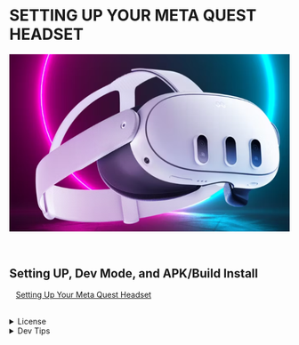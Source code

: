 # SETTING UP YOUR META QUEST HEADSET
![Meta3HD.png](Meta3HD.png)

<br>


## Setting UP, Dev Mode, and APK/Build Install
<!-- TOC -->

<kbd></kbd> &nbsp;&nbsp; [Setting Up Your Meta Quest Headset](/SettingUpMetaHD.md) <br>

<!-- TOC -->
<br>

<!-- LICENSE -->
</details>
<details><summary>License</summary>
Distributed under the MIT License. See `LICENSE` for more information: [link](LICENSE).

</details>
<details><summary>Dev Tips</summary>
Marc Aubanel gave me base template.
</details>


